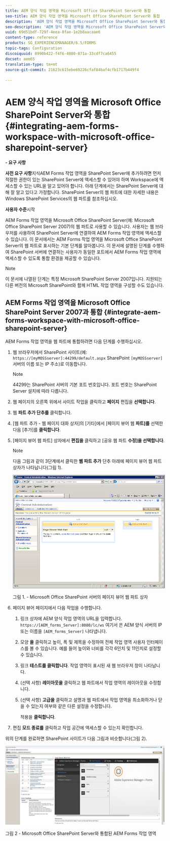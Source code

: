 ```yaml
---
title: AEM 양식 작업 영역을 Microsoft Office SharePoint Server와 통합
seo-title: AEM 양식 작업 영역을 Microsoft Office SharePoint Server와 통합
description: 'AEM 양식 작업 영역을 Microsoft Office SharePoint Server와 통합할 수 있습니다. '
seo-description: 'AEM 양식 작업 영역을 Microsoft Office SharePoint Server와 통합할 수 있습니다. '
uuid: 69d51bdf-729f-4eea-8fae-1e2b8aacaae6
content-type: reference
products: SG_EXPERIENCEMANAGER/6.5/FORMS
topic-tags: Configuration
discoiquuid: 8990b422-f4f6-4080-871a-33cdf7ca6455
docset: aem65
translation-type: tm+mt
source-git-commit: 21623c615ebe69226cfaf84baf4cfb1717b449f4

---
```



# AEM 양식 작업 영역을 Microsoft Office SharePoint Server와 통합{#integrating-aem-forms-workspace-with-microsoft-office-sharepoint-server}

**- 요구 사항**

**사전 요구 사항**&#x200B;지식AEM Forms 작업 영역을 SharePoint Server에 추가하려면 먼저 적절한 권한이 있는 SharePoint Server에 액세스할 수 있어야 하며 Workspace에 액세스할 수 있는 URL을 알고 있어야 합니다. 아래 단계에서는 SharePoint Server에 대해 잘 알고 있다고 가정합니다. SharePoint Server의 웹 파트에 대한 자세한 내용은 Windows SharePoint Services의 웹 파트를 참조하십시오.

**사용자 수준**&#x200B;시작

AEM Forms 작업 영역을 Microsoft Office SharePoint Server(예: Microsoft Office SharePoint Server 2007)의 웹 파트로 사용할 수 있습니다. 사용자는 웹 브라우저를 사용하여 SharePoint Server에 연결하여 AEM Forms 작업 영역에 액세스할 수 있습니다. 이 문서에서는 AEM Forms 작업 영역을 Microsoft Office SharePoint Server의 웹 파트로 표시하는 기본 단계를 알아봅니다. 이 문서에 설명된 단계를 수행하여 SharePoint 서버에 연결하는 사용자가 동일한 포트에서 AEM Forms 작업 영역에 액세스할 수 있도록 통합 환경을 제공할 수 있습니다.

>[!NOTE]
>
>이 문서에 나열된 단계는 특정 Microsoft SharePoint Server 2007입니다. 지원되는 다른 버전의 Microsoft SharePoint와 함께 HTML 작업 영역을 구성할 수도 있습니다.

## AEM Forms 작업 영역을 Microsoft Office SharePoint Server 2007과 통합 {#integrate-aem-forms-workspace-with-microsoft-office-sharepoint-server}

AEM Forms 작업 영역을 웹 파트에 통합하려면 다음 단계를 수행하십시오.

1. 웹 브라우저에서 SharePoint 사이트(예: `https://[myMOSSserver]:44299/default.aspx` SharePoint `[myMOSSserver]` 서버의 이름 또는 IP 주소)로 이동합니다.

   >[!NOTE]
   >
   >44299는 SharePoint 서버의 기본 포트 번호입니다. 포트 번호는 SharePoint Server 설치에 따라 다릅니다.

1. 웹 페이지의 오른쪽 위에서 사이트 작업을 클릭하고 **페이지** 편집을 **선택합니다**.
1. 웹 **파트 추가 단추를** 클릭합니다.
1. [웹 파트 추가 - 웹 페이지 대화 상자]의 [기타]에서 [페이지 뷰어 웹 **파트]를** 선택한 다음 [추가]를 **클릭합니다**.
1. [페이지 뷰어 웹 파트] 상자에서 **편집을** 클릭하고 [공유 웹 파트 **수정]을 선택합니다**.

   >[!NOTE]
   >
   >다음 그림과 같이 3단계에서 클릭한 **웹 파트 추가** 단추 아래에 페이지 뷰어 웹 파트 상자가 나타납니다(그림 1).

   ![Microsoft Office SharePoint 서버의 페이지 뷰어 웹 파트 상자](assets/page-viewer-web-part-box-in-microsoft-office-sharepoint-server.png)

   그림 1. - Microsoft Office SharePoint 서버의 페이지 뷰어 웹 파트 상자

1. 페이지 뷰어 페이지에서 다음 작업을 수행합니다.

   1. 링크 상자에 AEM 양식 작업 영역의 URL을 입력합니다. `https://[AEM_forms_Server]:8080/lc/ws` 여기서 은 AEM 양식 서버의 IP 또는 이름을 `[AEM_forms_Server]` 나타냅니다.
   1. 모양 **을** 클릭하고 높이, 폭 및 제목을 수정하여 전체 작업 영역 사용자 인터페이스를 볼 수 있습니다. 예를 들어 높이와 너비를 각각 6인치 및 11인치로 설정할 수 있습니다.
   1. 링크 **테스트를 클릭합니다**. 작업 영역이 표시된 새 웹 브라우저 창이 나타납니다.
   1. (선택 사항) **레이아웃을** 클릭하고 웹 파트에서 작업 영역의 레이아웃을 수정합니다.
   1. (선택 사항) **고급을** 클릭하고 설명과 웹 파트에서 작업 영역을 최소화하거나 닫을 수 있는지 여부와 같은 다른 설정을 수정합니다.

      적용을 **클릭합니다**.

1. 편집 **모드 종료를** 클릭하고 작업 공간에 액세스할 수 있는지 확인합니다.

위의 단계를 완료하면 SharePoint 사이트가 다음 그림과 비슷합니다(그림 2).

![Microsoft Office SharePoint Server와 통합된 AEM Forms 작업 영역](assets/aem-forms-workspace.jpg)

그림 2 - Microsoft Office SharePoint Server와 통합된 AEM Forms 작업 영역

